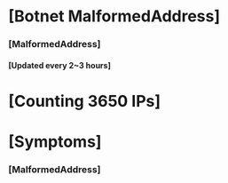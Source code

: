# [Botnet MalformedAddress]
### [MalformedAddress]
#### [Updated every 2~3 hours]

# [Counting 3650 IPs]

# [Symptoms] 
###   [MalformedAddress]
